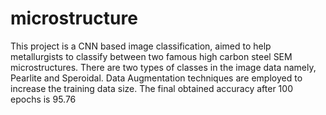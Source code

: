 # microstructure
This project is a CNN based image classification, aimed to help metallurgists to classify between two famous high carbon steel SEM microstructures. There are two types of classes in the image data namely, Pearlite and Speroidal. Data Augmentation techniques are employed to increase the training data size. The final obtained accuracy after 100 epochs is 95.76  
